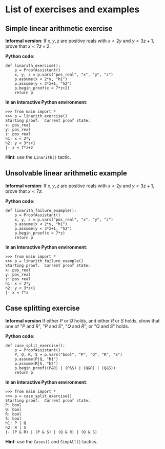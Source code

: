 # List of exercises and examples

## Simple linear arithmetic exercise

**Informal version**: If $x,y,z$ are positive reals with $x < 2y$ and $y < 3z+1$, prove that $x < 7z+2$.

**Python code**:
```
def linarith_exercise():
    p = ProofAssistant()
    x, y, z = p.vars("pos_real", "x", "y", "z")
    p.assume(x < 2*y, "h1")
    p.assume(y < 3*z+1, "h2")
    p.begin_proof(x < 7*z+2)
    return p
```

**In an interactive Python environment**:
```
>>> from main import *
>>> p = linarith_exercise()
Starting proof.  Current proof state:
x: pos_real
y: pos_real
z: pos_real
h1: x < 2*y
h2: y < 3*z+1
|- x < 7*z+2
```

**Hint**: use the `Linarith()` tactic.

## Unsolvable linear arithmetic example

**Informal version**: If $x,y,z$ are positive reals with $x < 2y$ and $y < 3z+1$, prove that $x < 7z$.

**Python code**:
```
def linarith_failure_example():
    p = ProofAssistant()
    x, y, z = p.vars("pos_real", "x", "y", "z")
    p.assume(x < 2*y, "h1")
    p.assume(y < 3*z+1, "h2")
    p.begin_proof(x < 7*z)
    return p
```

**In an interactive Python environment**:
```
>>> from main import *
>>> p = linarith_failure_example()
Starting proof.  Current proof state:
x: pos_real
y: pos_real
z: pos_real
h1: x < 2*y
h2: y < 3*z+1
|- x < 7*z
```

## Case splitting exercise

**Informal version** If either $P$ or $Q$ holds, and either $R$ or $S$ holds, show that one of "$P$ and $R$", "$P$ and $S$", "$Q$ and $R$", or "$Q$ and $S$" holds.

**Python code**:
```
def case_split_exercise():
    p = ProofAssistant()
    P, Q, R, S = p.vars("bool", "P", "Q", "R", "S")
    p.assume(P|Q, "h1")
    p.assume(R|S, "h2")
    p.begin_proof((P&R) | (P&S) | (Q&R) | (Q&S))
    return p
```

**In an interactive Python environment**:
```
>>> from main import *
>>> p = case_split_exercise()
Starting proof.  Current proof state:
P: bool
Q: bool
R: bool
S: bool
h1: P | Q
h2: R | S
|- (P & R) | (P & S) | (Q & R) | (Q & S)
```

**Hint**: use the `Cases()` and `SimpAll()` tactics.
